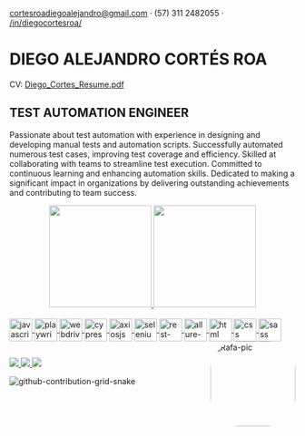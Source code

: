 cortesroadiegoalejandro@gmail.com  ·  (57) 311 2482055  ·  [/in/diegocortesroa/](https://www.linkedin.com/in/diegocortesroa/)

# DIEGO ALEJANDRO CORTÉS ROA
CV: [Diego_Cortes_Resume.pdf](https://github.com/Diegocortes15/Diegocortes15/files/12666719/Diego_Cortes_Resume.pdf)

## TEST AUTOMATION ENGINEER
Passionate about test automation with experience in designing and developing manual tests and automation scripts. Successfully automated numerous test cases, improving test coverage and efficiency. Skilled at collaborating with teams to streamline test execution. Committed to continuous learning and enhancing automation skills. Dedicated to making a significant impact in organizations by delivering outstanding achievements and contributing to team success.

<!--
**Diegocortes15/Diegocortes15** is a ✨ _special_ ✨ repository because its `README.md` (this file) appears on your GitHub profile.

Here are some ideas to get you started:

- 🔭 I’m currently working on ...
- 🌱 I’m currently learning ...
- 👯 I’m looking to collaborate on ...
- 🤔 I’m looking for help with ...
- 💬 Ask me about ...
- 📫 How to reach me: ...
- 😄 Pronouns: ...
- ⚡ Fun fact: ...

-->
<a href="https://github.com/Diegocortes15" target="_blank">
  
  <div align="center">
      <img height="180em" src="https://github-readme-stats.vercel.app/api?username=diegocortes15&show_icons=true&theme=radical&include_all_commits=true&count_private=true"/>
      <img height="180em" src="https://github-readme-stats.vercel.app/api/top-langs/?username=diegocortes15&layout=compact&langs_count=7&theme=radical"/>
  </div>

  <div style="display: inline_block"><br>
    <img align="center" width="40" height="40" src="https://cdn.jsdelivr.net/gh/devicons/devicon/icons/javascript/javascript-original.svg" alt="javascript">
    <img align="center" width="40" height="40" src="https://user-images.githubusercontent.com/60171460/197628797-2b34b8b4-de79-431c-b002-79d7fd247dde.svg" alt="playwright">
    <img align="center" width="40" height="40" src="https://asset.brandfetch.io/idV7ZoyErg/idTRnjKtRG.png" alt="webdriverio">
    <img align="center" width="40" height="40" src="https://user-images.githubusercontent.com/60171460/197628903-2fb455b3-08a5-4524-8f34-6a330e3601c6.svg" alt="cypress">
    <img align="center" width="40" height="40" src="https://bestofjs.org/logos/axios.dark.svg" alt="axiosjs">
    <img align="center" width="40" height="40" src="https://user-images.githubusercontent.com/60171460/197627839-5139d580-102f-42a1-848f-fcde014b5e93.svg" alt="selenium">
    <img align="center" width="40" height="40" src="https://avatars.githubusercontent.com/u/19369327?s=280&v=4" alt="rest-assured"/>
    <img align="center" width="40" height="40" src="https://avatars.githubusercontent.com/u/5879127?s=200&v=4" alt="allure-report">
    <img align="center" width="40" height="40" src="https://cdn.jsdelivr.net/gh/devicons/devicon/icons/html5/html5-original.svg" alt="html">
    <img align="center" width="40" height="40" src="https://cdn.jsdelivr.net/gh/devicons/devicon/icons/css3/css3-original.svg" alt="css">
    <img align="center" width="40" height="40" src="https://cdn.jsdelivr.net/gh/devicons/devicon/icons/sass/sass-original.svg" alt="sass">
    <img align="right" alt="Rafa-pic" height="150" style="border-radius:50px;" src="https://user-images.githubusercontent.com/60171460/215353307-e366f881-bb80-45d3-92db-0bb1435dd036.jpg?width=676&height=676">
        
  </div>

</a>  

## 

<div>
  
  <a href="mailto: cortesroadiegoalejandro@gmail.com" target="_blank">
    <img src="https://img.shields.io/badge/Gmail-D14836?style=for-the-badge&logo=gmail&logoColor=white">
  </a>
    
  <a href="https://github.com/Diegocortes15" target="_blank">
    <img src="https://img.shields.io/badge/GitHub-100000?style=for-the-badge&logo=github&logoColor=white">
  </a>
  
  <a href="https://www.linkedin.com/in/diego-alejandro-cort%C3%A9s-roa-3aab85208/" target="_blank">
    <img src="https://img.shields.io/badge/LinkedIn-0077B5?style=for-the-badge&logo=linkedin&logoColor=white">
  </a>
  
</div>


  ![github-contribution-grid-snake](https://user-images.githubusercontent.com/60171460/174935641-5d0bdf4f-e5b5-4218-a980-ee93fd8a1baa.svg)
